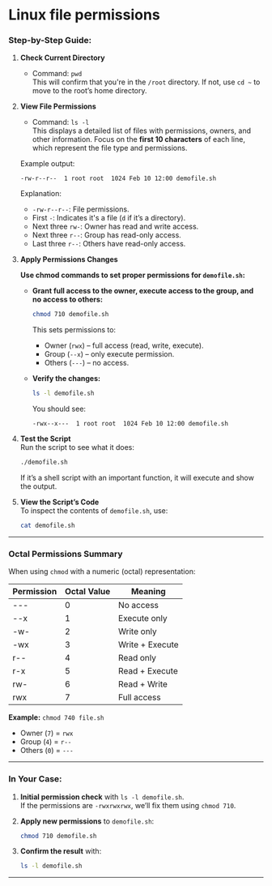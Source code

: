 # Linux file permissions

### **Step-by-Step Guide:**
1. **Check Current Directory**  
   - Command: `pwd`  
   This will confirm that you're in the `/root` directory. If not, use `cd ~` to move to the root’s home directory.

2. **View File Permissions**  
   - Command: `ls -l`  
   This displays a detailed list of files with permissions, owners, and other information. Focus on the **first 10 characters** of each line, which represent the file type and permissions.

   Example output:  
   ```
   -rw-r--r--  1 root root  1024 Feb 10 12:00 demofile.sh
   ```

   Explanation:  
   - `-rw-r--r--`: File permissions.  
   - First `-`: Indicates it's a file (`d` if it’s a directory).  
   - Next three `rw-`: Owner has read and write access.  
   - Next three `r--`: Group has read-only access.  
   - Last three `r--`: Others have read-only access.  

3. **Apply Permissions Changes**  

   **Use chmod commands to set proper permissions for `demofile.sh`:**
   
   - **Grant full access to the owner, execute access to the group, and no access to others:**  
     ```bash
     chmod 710 demofile.sh
     ```

     This sets permissions to:  
     - Owner (`rwx`) – full access (read, write, execute).  
     - Group (`--x`) – only execute permission.  
     - Others (`---`) – no access.  

   - **Verify the changes:**  
     ```bash
     ls -l demofile.sh
     ```
     You should see:  
     ```
     -rwx--x---  1 root root  1024 Feb 10 12:00 demofile.sh
     ```

4. **Test the Script**  
   Run the script to see what it does:  
   ```bash
   ./demofile.sh
   ```
   If it’s a shell script with an important function, it will execute and show the output.

5. **View the Script’s Code**  
   To inspect the contents of `demofile.sh`, use:  
   ```bash
   cat demofile.sh
   ```

---

### **Octal Permissions Summary**
When using `chmod` with a numeric (octal) representation:  

| Permission | Octal Value | Meaning         |
|------------|-------------|----------------|
| ---        | 0           | No access      |
| --x        | 1           | Execute only   |
| -w-        | 2           | Write only     |
| -wx        | 3           | Write + Execute |
| r--        | 4           | Read only      |
| r-x        | 5           | Read + Execute |
| rw-        | 6           | Read + Write   |
| rwx        | 7           | Full access    |

**Example:** `chmod 740 file.sh`  
- Owner (`7`) = `rwx`  
- Group (`4`) = `r--`  
- Others (`0`) = `---`  

---

### **In Your Case:**

1. **Initial permission check** with `ls -l demofile.sh`.  
   If the permissions are `-rwxrwxrwx`, we’ll fix them using `chmod 710`.  

2. **Apply new permissions** to `demofile.sh`:  
   ```bash
   chmod 710 demofile.sh
   ```

3. **Confirm the result** with:  
   ```bash
   ls -l demofile.sh
   ```

---
